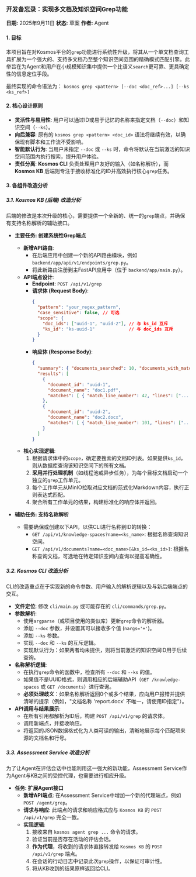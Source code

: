 ### **开发备忘录：实现多文档及知识空间Grep功能**

**日期:** 2025年9月11日
**状态:** 草案
**作者:** Agent

#### **1. 目标**

本项目旨在对Kosmos平台的`grep`功能进行系统性升级，将其从一个单文档查询工具扩展为一个强大的、支持多文档乃至整个知识空间范围的精确模式匹配引擎。此举旨在为Agent和用户在小规模知识集中提供一个比语义`search`更可靠、更具确定性的信息定位手段。

最终实现的命令语法为：
`kosmos grep <pattern> [--doc <doc_ref>...] [--ks <ks_ref>]`

#### **2. 核心设计原则**

*   **灵活性与易用性**: 用户可以通过ID或易于记忆的名称来指定文档（`--doc`）和知识空间（`--ks`）。
*   **向后兼容**: 原有的 `kosmos grep <pattern> <doc_id>` 语法将继续有效，以确保现有脚本和工作流不受影响。
*   **智能默认行为**: 当用户未指定 `--doc` 或 `--ks` 时，命令将默认在当前激活的知识空间范围内执行搜索，提升用户体验。
*   **责任分离**: **Kosmos CLI** 负责处理用户友好的输入（如名称解析），而 **Kosmos KB** 后端则专注于接收标准化的ID并高效执行核心`grep`任务。

#### **3. 各组件改造分析**

##### **3.1. Kosmos KB (后端) 改造分析**

后端的修改是本次升级的核心，需要提供一个全新的、统一的`grep`端点，并确保有支持名称解析的辅助接口。

*   **主要任务: 创建系统性Grep端点**
    *   **新增API路由**:
        *   在后端应用中创建一个新的API路由模块，例如 `backend/app/api/v1/endpoints/grep.py`。
        *   将此新路由注册到主FastAPI应用中（位于 `backend/app/main.py`）。
    *   **API端点设计**:
        *   **Endpoint**: `POST /api/v1/grep`
        *   **请求体 (Request Body)**:
            ```json
            {
              "pattern": "your_regex_pattern",
              "case_sensitive": false, // 可选
              "scope": {
                "doc_ids": ["uuid-1", "uuid-2"], // 与 ks_id 互斥
                "ks_id": "ks-uuid-1"             // 与 doc_ids 互斥
              }
            }
            ```
        *   **响应体 (Response Body)**:
            ```json
            {
              "summary": { "documents_searched": 10, "documents_with_matches": 2, "total_matches": 5 },
              "results": [
                {
                  "document_id": "uuid-1",
                  "document_name": "doc1.pdf",
                  "matches": [ { "match_line_number": 42, "lines": ["... line with match ..."] } ]
                },
                {
                  "document_id": "uuid-2",
                  "document_name": "doc2.docx",
                  "matches": [ { "match_line_number": 101, "lines": ["..."] }, { "match_line_number": 203, "lines": ["..."] } ]
                }
              ]
            }
            ```
    *   **核心实现逻辑**:
        1.  根据请求体中的`scope`，确定要搜索的文档ID列表。如果提供`ks_id`，则从数据库查询该知识空间下的所有文档。
        2.  **采用并行处理机制**（如线程池或异步任务），为每个目标文档启动一个独立的`grep`工作单元。
        3.  每个工作单元从MinIO拉取对应文档的范式化Markdown内容，执行正则表达式匹配。
        4.  聚合所有工作单元的结果，构建标准化的响应体并返回。

*   **辅助任务: 支持名称解析**
    *   需要确保或创建以下API，以供CLI进行名称到ID的转换：
        *   `GET /api/v1/knowledge-spaces?name=<ks_name>`: 根据名称查询知识空间。
        *   `GET /api/v1/documents?name=<doc_name>[&ks_id=<ks_id>]`: 根据名称查询文档，可选地在特定知识空间内查询以提高准确性。

##### **3.2. Kosmos CLI 改造分析**

CLI的改造重点在于实现新的命令参数、用户输入的解析逻辑以及与新后端端点的交互。

*   **文件定位**: 修改 `cli/main.py` 或可能存在的 `cli/commands/grep.py`。
*   **参数解析**:
    *   使用`argparse`（或项目使用的类似库）更新`grep`命令的解析器。
    *   添加 `--doc` 参数，并设置其可以接收多个值 (`nargs='+'`)。
    *   添加 `--ks` 参数。
    *   实现 `--doc` 和 `--ks` 的互斥逻辑。
    *   实现默认行为：如果两者均未提供，则将当前激活的知识空间ID用于后续查询。
*   **名称解析逻辑**:
    *   在执行`grep`命令的函数中，检查所有 `--doc` 和 `--ks` 的值。
    *   如果值不是UUID格式，则调用相应的后端辅助API（`GET /knowledge-spaces` 或 `GET /documents`）进行查询。
    *   **必须处理歧义**：如果名称解析返回0个或多个结果，应向用户报错并提供清晰的提示（例如，"文档名称 'report.docx' 不唯一，请使用ID指定"）。
*   **API调用与结果展示**:
    *   在所有引用都解析为ID后，构建 `POST /api/v1/grep` 的请求体。
    *   调用新端点，并接收响应。
    *   将返回的JSON数据格式化为人类可读的输出，清晰地展示每个匹配项来源的文档名和行号。

##### **3.3. Assessment Service 改造分析**

为了让Agent在评估会话中也能利用这一强大的新功能，Assessment Service作为Agent与KB之间的受控代理，也需要进行相应升级。

*   **任务: 扩展Agent接口**
    *   **新增API端点**: 在Assessment Service中增加一个新的代理端点，例如 `POST /agent/grep`。
    *   **请求与响应**: 此端点的请求和响应格式应与 `Kosmos KB` 的 `POST /api/v1/grep` 完全一致。
    *   **实现逻辑**:
        1.  接收来自 `kosmos agent grep ...` 命令的请求。
        2.  验证当前是否存在活动的评估会话。
        3.  **作为代理**，将收到的请求体直接转发给 `Kosmos KB` 的 `POST /api/v1/grep` 端点。
        4.  在会话的行动日志中记录此次`grep`操作，以保证可审计性。
        5.  将从KB收到的结果原样返回给CLI。

